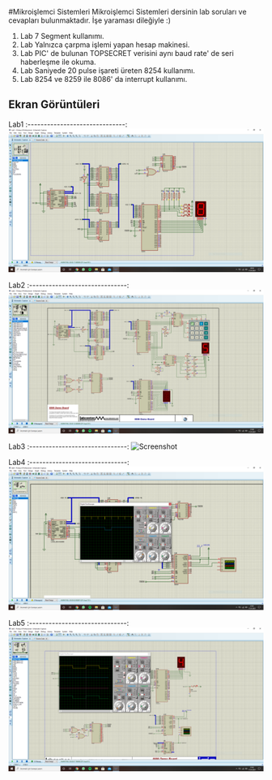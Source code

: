 #Mikroişlemci Sistemleri
Mikroişlemci Sistemleri dersinin lab soruları ve cevapları bulunmaktadır. İşe yaraması dileğiyle :)

1. Lab
	7 Segment kullanımı.
2. Lab
	Yalnızca çarpma işlemi yapan hesap makinesi.
3. Lab
	PIC' de bulunan TOPSECRET verisini aynı baud rate' de seri haberleşme ile okuma.
4. Lab
	Saniyede 20 pulse işareti üreten 8254 kullanımı.
5. Lab
	8254 ve 8259 ile 8086' da interrupt kullanımı.

## Ekran Görüntüleri

Lab1
:------------------------------:
![Screenshot](1.png)

Lab2
:------------------------------:
![Screenshot](2.png)

Lab3
:------------------------------:
![Screenshot](3png)

Lab4
:------------------------------:
![Screenshot](4.png)

Lab5
:------------------------------:
![Screenshot](5.png)
